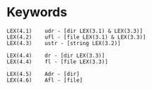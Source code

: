 # Keywords

    LEX(4.1)    udr - [dir LEX(3.1) & LEX(3.3)]
    LEX(4.2)    ufl - [file LEX(3.1) & LEX(3.3)] 
    LEX(4.3)    ustr - [string LEX(3.2)]
    
    LEX(4.4)    dr - [dir LEX(3.3)]
    LEX(4.4)    fl - [file LEX(3.3)] 
    
    LEX(4.5)    Adr - [dir]
    LEX(4.6)    Afl - [file] 
